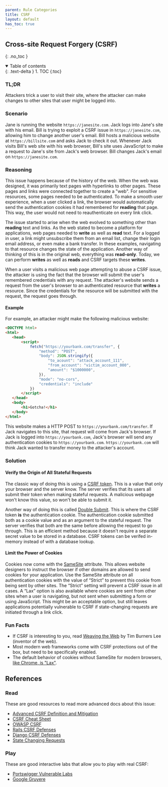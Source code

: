 ```yaml
---
parent: Rule Categories
title: CSRF
layout: default
has_toc: true
---
```

 
## Cross-site Request Forgery (CSRF)
 
{: .no_toc }
 
<details open markdown="block">
 <summary>
   Table of contents
 </summary>
 {: .text-delta }
1. TOC
{:toc}
</details>
 
### TL;DR
 
Attackers trick a user to visit their site, where the attacker can make changes to other sites that user might be logged into.
 
### Scenario
 
Jane is running the website `https://janesite.com`. Jack logs into Jane's site with his email. Bill is trying to exploit a CSRF issue in `https://janesite.com`, allowing him to change another user's email. Bill hosts a malicious website at `https://billsite.com` and asks Jack to check it out. Whenever Jack visits Bill's web site with his web browser, Bill's site uses JavaScript to make a request to Jane's site from Jack's web browser. Bill changes Jack's email on `https://janesite.com`.
 
### Reasoning
 
This issue happens because of the history of the web. When the web was designed, it was primarily text pages with hyperlinks to other pages. These pages and links were connected together to create a "web". For sensitive resources, some pages needed to be authenticated. To make a smooth user experience, when a user clicked a link, the browser would automatically send the authentication cookies it had remembered for **reading** that page. This way, the user would not need to reauthenticate on every link click.
 
The issue started to arise when the web evolved to something other than **reading** text and links. As the web stated to become a platform for applications, web pages needed to **write** as well as **read** text. For a logged in user, a link might unsubscribe them from an email list, change their login email address, or even make a bank transfer. In these examples, navigating to that resource changes the state of the application. Another way of thinking of this is in the original web, everything was **read-only**. Today, we can perform **writes** as well as **reads** and CSRF targets these **writes**.
 
When a user visits a malicious web page attempting to abuse a CSRF issue, the attacker is using the fact that the browser will submit the user's remembered credentials with any request. The attacker's website sends a request from the user's browser to an authenticated resource that **writes** a resource. Since the credentials for the resource will be submitted with the request, the request goes through.
 
#### Example
 
For example, an attacker might make the following malicious website:
 
~~~html
<DOCTYPE html>
<html>
   <head>
       <script>
           fetch("https://yourbank.com/transfer", {
               "method": "POST",
               "body": JSON.stringify({
                   "to_acount": "attack_account_111",
                   "from_account": "victim_account_000",
                   "amount": "$1000000",
               }),
               "mode": "no-cors",
               "credentials": "include"
           })
       </script>
   </head>
   <body>
       <h1>Gotcha!</h1>
   </body>
</html>
~~~
 
This website makes a HTTP POST to `https://yourbank.com/transfer`. If Jack navigates to this site, that request will come from Jack's browser. If Jack is logged into `https://yourbank.com`, Jack's browser will send any authentication cookies to `https://yourbank.com`. `https://yourbank.com` will think Jack wanted to transfer money to the attacker's account.   
 
### Solution
 
#### Verify the Origin of All Stateful Requests
 
The classic way of doing this is using a [CSRF token](https://portswigger.net/web-security/csrf/tokens). This is a value that only your browser and the server know. The server verifies that its users all submit their token when making stateful requests. A malicious webpage won't know this value, so won't be able to submit it.
 
Another way of doing this is called [Double Submit](https://cheatsheetseries.owasp.org/cheatsheets/Cross-Site_Request_Forgery_Prevention_Cheat_Sheet.html#double-submit-cookie). This is where the CSRF token **is** the authentication cookie. The authentication cookie submitted both as a cookie value and as an argument to the stateful request. The server verifies that both are the same before allowing the request to go through. This is an efficient method because it doesn't require a separate secret value to be stored in a database. CSRF tokens can be verifed in-memory instead of with a database lookup.
 
#### Limit the Power of Cookies
 
Cookies now come with the [SameSite](https://cheatsheetseries.owasp.org/cheatsheets/Cross-Site_Request_Forgery_Prevention_Cheat_Sheet.html#samesite-cookie-attribute) attribute. This allows website designers to instruct the browser if other domains are allowed to send cookies for your application. Use the SameSite attribute on all authentication cookies with the value of “Strict” to prevent this cookie from being sent by other sites. The “Strict” setting will prevent a CSRF issue in all cases. A “Lax” option is also available where cookies are sent from other sites when a user is navigating, but not sent when submitting a form or using JavaScript. This might be an acceptable option, but still leaves applications potentially vulnerable to CSRF if state-changing requests are initiated through a link click.
 
### Fun Facts
 
* If CSRF is interesting to you, read [Weaving the Web](https://www.amazon.com/Weaving-Web-Original-Ultimate-Destiny/dp/006251587X) by Tim Burners Lee (inventor of the web).
* Most modern web frameworks come with CSRF protections out of the box, but need to be specifically enabled.
* The default behavior of cookies without SameSite for modern browsers, [like Chrome, is "Lax"](https://developer.mozilla.org/en-US/docs/Web/HTTP/Headers/Set-Cookie/SameSite#cookies_without_samesite_default_to_samesitelax).
 
## References
 
### Read
 
These are good resources to read more advanced docs about this issue:
 
* [Advanced CSRF Definition and Mitigation](https://portswigger.net/web-security/csrf)
* [CSRF Cheat Sheet](https://cheatsheetseries.owasp.org/cheatsheets/Cross-Site_Request_Forgery_Prevention_Cheat_Sheet.html)
* [OWASP CSRF](https://owasp.org/www-community/attacks/csrf)
* [Rails CSRF Defenses](https://guides.rubyonrails.org/security.html#cross-site-request-forgery-csrf)
* [Django CSRF Defenses](https://docs.djangoproject.com/en/4.0/ref/csrf/)
* [State Changing Requests](https://www.cloudflare.com/learning/security/threats/cross-site-request-forgery/)
 
### Play
 
These are good interactive labs that allow you to play with real CSRF:
* [Portswigger Vulnerable Labs](https://portswigger.net/web-security/all-labs)
* [Google Gruyere](https://google-gruyere.appspot.com/)